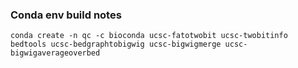 ### Conda env build notes

`conda create -n qc -c bioconda ucsc-fatotwobit ucsc-twobitinfo bedtools ucsc-bedgraphtobigwig ucsc-bigwigmerge ucsc-bigwigaverageoverbed` 
